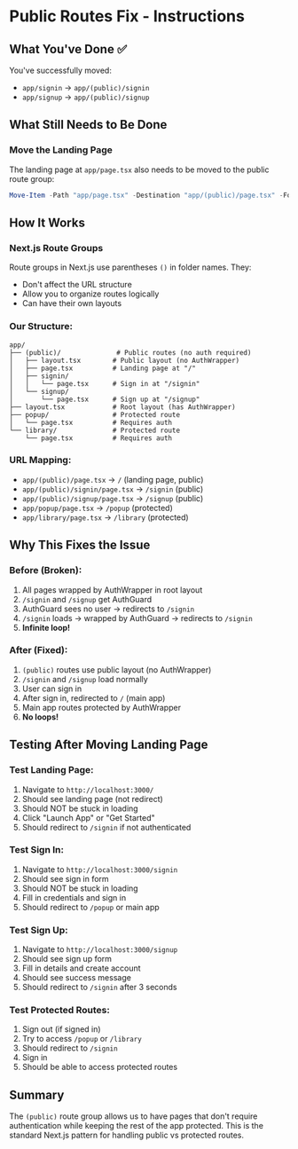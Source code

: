# Public Routes Fix - Instructions

## What You've Done ✅
You've successfully moved:
- `app/signin` → `app/(public)/signin`
- `app/signup` → `app/(public)/signup`

## What Still Needs to Be Done

### Move the Landing Page
The landing page at `app/page.tsx` also needs to be moved to the public route group:

```powershell
Move-Item -Path "app/page.tsx" -Destination "app/(public)/page.tsx" -Force
```

## How It Works

### Next.js Route Groups
Route groups in Next.js use parentheses `()` in folder names. They:
- Don't affect the URL structure
- Allow you to organize routes logically
- Can have their own layouts

### Our Structure:
```
app/
├── (public)/              # Public routes (no auth required)
│   ├── layout.tsx        # Public layout (no AuthWrapper)
│   ├── page.tsx          # Landing page at "/"
│   ├── signin/
│   │   └── page.tsx      # Sign in at "/signin"
│   └── signup/
│       └── page.tsx      # Sign up at "/signup"
├── layout.tsx            # Root layout (has AuthWrapper)
├── popup/                # Protected route
│   └── page.tsx          # Requires auth
└── library/              # Protected route
    └── page.tsx          # Requires auth
```

### URL Mapping:
- `app/(public)/page.tsx` → `/` (landing page, public)
- `app/(public)/signin/page.tsx` → `/signin` (public)
- `app/(public)/signup/page.tsx` → `/signup` (public)
- `app/popup/page.tsx` → `/popup` (protected)
- `app/library/page.tsx` → `/library` (protected)

## Why This Fixes the Issue

### Before (Broken):
1. All pages wrapped by AuthWrapper in root layout
2. `/signin` and `/signup` get AuthGuard
3. AuthGuard sees no user → redirects to `/signin`
4. `/signin` loads → wrapped by AuthGuard → redirects to `/signin`
5. **Infinite loop!**

### After (Fixed):
1. `(public)` routes use public layout (no AuthWrapper)
2. `/signin` and `/signup` load normally
3. User can sign in
4. After sign in, redirected to `/` (main app)
5. Main app routes protected by AuthWrapper
6. **No loops!**

## Testing After Moving Landing Page

### Test Landing Page:
1. Navigate to `http://localhost:3000/`
2. Should see landing page (not redirect)
3. Should NOT be stuck in loading
4. Click "Launch App" or "Get Started"
5. Should redirect to `/signin` if not authenticated

### Test Sign In:
1. Navigate to `http://localhost:3000/signin`
2. Should see sign in form
3. Should NOT be stuck in loading
4. Fill in credentials and sign in
5. Should redirect to `/popup` or main app

### Test Sign Up:
1. Navigate to `http://localhost:3000/signup`
2. Should see sign up form
3. Fill in details and create account
4. Should see success message
5. Should redirect to `/signin` after 3 seconds

### Test Protected Routes:
1. Sign out (if signed in)
2. Try to access `/popup` or `/library`
3. Should redirect to `/signin`
4. Sign in
5. Should be able to access protected routes

## Summary

The `(public)` route group allows us to have pages that don't require authentication while keeping the rest of the app protected. This is the standard Next.js pattern for handling public vs protected routes.
